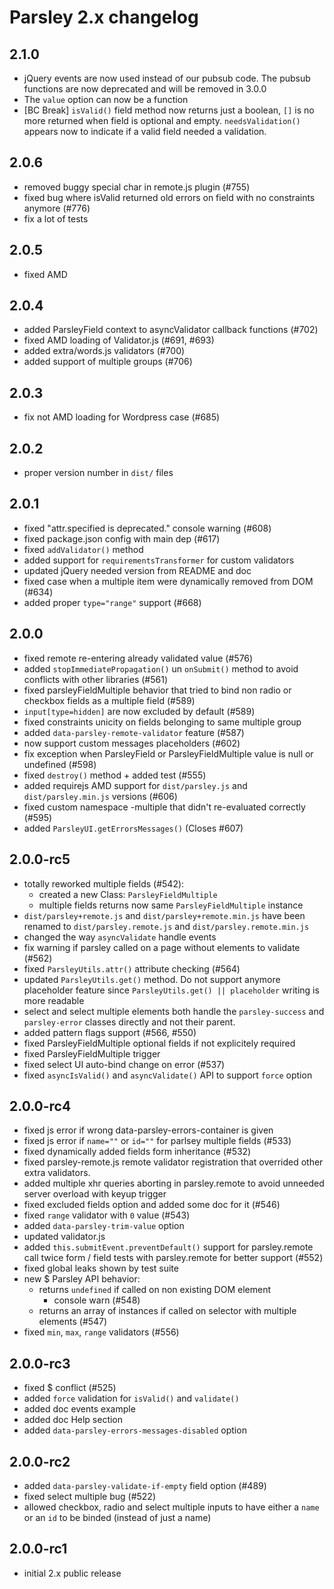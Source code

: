 # Parsley 2.x changelog

## 2.1.0

  - jQuery events are now used instead of our pubsub code.
    The pubsub functions are now deprecated and will be removed in 3.0.0
  - The `value` option can now be a function
  - [BC Break] `isValid()` field method now returns just a boolean, `[]` is no
    more returned when field is optional and empty. `needsValidation()` appears
    now to indicate if a valid field needed a validation.

## 2.0.6

- removed buggy special char in remote.js plugin (#755)
- fixed bug where isValid returned old errors on field with no constraints
  anymore (#776)
- fix a lot of tests

## 2.0.5

  - fixed AMD

## 2.0.4

  - added ParsleyField context to asyncValidator callback functions (#702)
  - fixed AMD loading of Validator.js (#691, #693)
  - added extra/words.js validators (#700)
  - added support of multiple groups (#706)

## 2.0.3

  - fix not AMD loading for Wordpress case (#685)

## 2.0.2

  - proper version number in `dist/` files

## 2.0.1

  - fixed "attr.specified is deprecated." console warning (#608)
  - fixed package.json config with main dep (#617)
  - fixed `addValidator()` method
  - added support for `requirementsTransformer` for custom validators
  - updated jQuery needed version from README and doc
  - fixed case when a multiple item were dynamically removed from DOM (#634)
  - added proper `type="range"` support (#668)

## 2.0.0

  - fixed remote re-entering already validated value (#576)
  - added `stopImmediatePropagation()` un `onSubmit()` method to avoid conflicts
    with other libraries (#561)
  - fixed parsleyFieldMultiple behavior that tried to bind non radio or checkbox
    fields as a multiple field (#589)
  - `input[type=hidden]` are now excluded by default (#589)
  - fixed constraints unicity on fields belonging to same multiple group
  - added `data-parsley-remote-validator` feature (#587)
  - now support custom messages placeholders (#602)
  - fix exception when ParsleyField or ParsleyFieldMultiple value is null or
    undefined (#598)
  - fixed `destroy()` method + added test (#555)
  - added requirejs AMD support for `dist/parsley.js` and `dist/parsley.min.js`
    versions (#606)
  - fixed custom namespace -multiple that didn't re-evaluated correctly (#595)
  - added `ParsleyUI.getErrorsMessages()` (Closes #607)

## 2.0.0-rc5

  - totally reworked multiple fields (#542):
    - created a new Class: `ParsleyFieldMultiple`
    - multiple fields returns now same `ParsleyFieldMultiple` instance
  - `dist/parsley+remote.js` and `dist/parsley+remote.min.js` have been renamed
    to `dist/parsley.remote.js` and `dist/parsley.remote.min.js`
  - changed the way `asyncValidate` handle events
  - fix warning if parsley called on a page without elements to validate (#562)
  - fixed `ParsleyUtils.attr()` attribute checking (#564)
  - updated `ParsleyUtils.get()` method. Do not support anymore placeholder
    feature since `ParsleyUtils.get() || placeholder` writing is more readable
  - select and select multiple elements both handle the `parsley-success` and
    `parsley-error` classes directly and not their parent.
  - added pattern flags support (#566, #550)
  - fixed ParsleyFieldMultiple optional fields if not explicitely required
  - fixed ParsleyFieldMultiple trigger
  - fixed select UI auto-bind change on error (#537)
  - fixed `asyncIsValid()` and `asyncValidate()` API to support `force` option

## 2.0.0-rc4

  - fixed js error if wrong data-parsley-errors-container is given
  - fixed js error if `name=""` or `id=""` for parlsey multiple fields (#533)
  - fixed dynamically added fields form inheritance (#532)
  - fixed parsley-remote.js remote validator registration that overrided
    other extra validators.
  - added multiple xhr queries aborting in parsley.remote to avoid unneeded
    server overload with keyup trigger
  - fixed excluded fields option and added some doc for it (#546)
  - fixed `range` validator with `0` value (#543)
  - added `data-parsley-trim-value` option
  - updated validator.js
  - added `this.submitEvent.preventDefault()` support for parsley.remote
    call twice form / field tests with parsley.remote for better support (#552)
  - fixed global leaks shown by test suite
  - new $ Parsley API behavior:
    - returns `undefined` if called on non existing DOM element
      + console warn (#548)
    - returns an array of instances if called on selector with multiple
      elements (#547)
  - fixed `min`, `max`, `range` validators (#556)

## 2.0.0-rc3

  - fixed $ conflict (#525)
  - added `force` validation for `isValid()` and `validate()`
  - added doc events example
  - added doc Help section
  - added `data-parsley-errors-messages-disabled` option

## 2.0.0-rc2

  - added `data-parsley-validate-if-empty` field option (#489)
  - fixed select multiple bug (#522)
  - allowed checkbox, radio and select multiple inputs to have either a `name`
    or an `id` to be binded (instead of just a name)

## 2.0.0-rc1

  - initial 2.x public release
